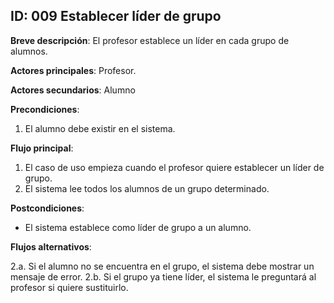 ## ID: 009 Establecer líder de grupo

**Breve descripción**: El profesor establece un líder en cada grupo de alumnos.

**Actores principales**: Profesor.

**Actores secundarios**: Alumno

**Precondiciones**:

1. El alumno debe existir en el sistema.

**Flujo principal**:

1. El caso de uso empieza cuando el profesor quiere establecer un líder de grupo.
2. El sistema lee todos los alumnos de un grupo determinado.

**Postcondiciones**:

- El sistema establece como líder de grupo a un alumno.

**Flujos alternativos**:

2.a. Si el alumno no se encuentra en el grupo, el sistema debe mostrar un mensaje de error.
2.b. Si el grupo ya tiene líder, el sistema le preguntará al profesor si quiere sustituirlo.
